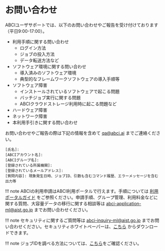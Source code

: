 # お問い合わせ

ABCIユーザサポートでは、以下のお問い合わせやご報告を受け付けております（平日9:00-17:00）。

* 利用手順に関する問い合わせ
    * ログイン方法
    * ジョブの投入方法
    * データ転送方法など
* ソフトウェア環境に関する問い合わせ
    * 導入済みのソフトウェア環境
    * 典型的なフレームワークソフトウェアの導入手順等
* ソフトウェア障害
    * インストールされているソフトウェアで起こる問題
    * バッチジョブ実行に関する問題
    * ABCIクラウドストレージ利用時に起こる問題など
* ハードウェア障害
* ネットワーク障害
* 本利用手引きに関する問い合わせ

お問い合わせやご報告の際は下記の情報を含めて <qa@abci.ai> までご連絡ください。

```
[氏名]: 
[ABCIアカウント名]: 
[ABCIグループ名]: 
[登録されている所属機関]: 
[登録されているメールアドレス]: 
[質問内容]: 現象発生日時、ジョブID、引数も含むコマンド履歴、エラーメッセージを含む出力等
```

!!! note
    ABCIの利用申請はABCI利用ポータルで行えます。手順については [利用ポータルガイド](https://docs.abci.ai/portal/ja/01/) をご参照ください。申請手順、グループ管理、利用料金などに関する質問、大容量データの移行に関する相談等は <abci-application-ml@aist.go.jp> までお問い合わせください。

!!! note
    セキュリティに関するご質問等は <abci-inquiry-ml@aist.go.jp> までお問い合わせください。セキュリティホワイトペーパーは、[こちら](https://abci.ai/ja/link/security.html) からダウンロードできます。

!!! note
    ジョブIDを調べる方法については、[こちら](faq.md#q-how-do-i-know-my-batch-job-id)をご確認ください。


